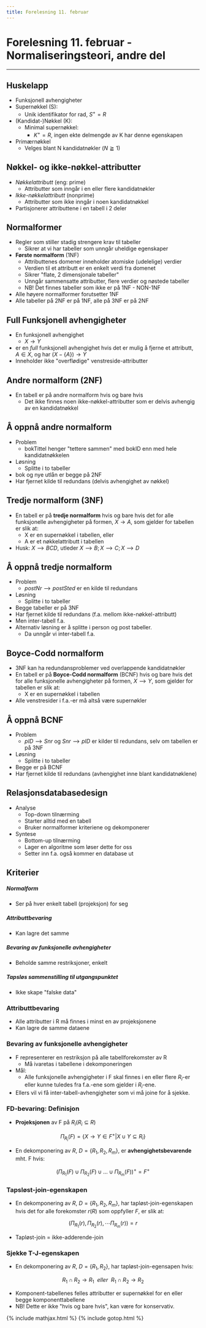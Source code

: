 ```yaml
---
title: Forelesning 11. februar
---
```


# Forelesning 11. februar - Normaliseringsteori, andre del

---

## Huskelapp
- Funksjonell avhengigheter
- Supernøkkel (S):
  - Unik identifikator for rad, $S^+ = R$
- (Kandidat-)Nøkkel (K):
  - Minimal supernøkkel:
    - $K^+ = R$, ingen ekte delmengde av K har denne egenskapen
- Primærnøkkel
  - Velges blant N kandidatnøkler ($N \geqq 1$)

## Nøkkel- og ikke-nøkkel-attributter
- _Nøkkelattributt_ (eng: prime)
  - Attributter som inngår i en eller flere kandidatnøkler
- _Ikke-nøkkelattributt_ (nonprime)
  - Attributter som ikke inngår i noen kandidatnøkkel
- Partisjonerer attributtene i en tabell i 2 deler

## Normalformer
- Regler som stiller stadig strengere krav til tabeller
  - Sikrer at vi har tabeller som unngår uheldige egenskaper
- __Første normalform__ (1NF)
  - Attributtenes domener inneholder atomiske (udelelige) verdier
  - Verdien til et attributt er en enkelt verdi fra domenet
  - Sikrer "flate, 2 dimensjonale tabeller"
  - Unngår sammensatte attributter, flere verdier og nøstede tabeller
  - NB! Det finnes tabeller som ikke er på 1NF - NON-1NF
- Alle høyere normalformer forutsetter 1NF
- Alle tabeller på 2NF er på 1NF, alle på 3NF er på 2NF

## Full Funksjonell avhengigheter
- En funksjonell avhengighet
  - $X \longrightarrow Y$
- er en _full_ funksjonell avhengighet hvis det er mulig å fjerne et attributt, $A \in X$, og har $(X - \{A\}) \longrightarrow Y$
- Inneholder ikke "overflødige" venstreside-attributter

## Andre normalform (2NF)
- En tabell er på andre normalform hvis og bare hvis
  - Det ikke finnes noen ikke-nøkkel-attributter som er delvis avhengig av en kandidatnøkkel

## Å oppnå andre normalform
- Problem
  - bokTittel henger "tettere sammen" med bokID enn med hele kandidatnøkkelen
- Løsning
  - Splitte i to tabeller
- bok og nye utlån er begge på 2NF
- Har fjernet kilde til redundans (delvis avhengighet av nøkkel)

## Tredje normalform (3NF)
- En tabell er på __tredje normalform__ hvis og bare hvis det for alle funksjonelle avhengigheter på formen, $X \longrightarrow A$, som gjelder for tabellen er slik at:
  - X er en supernøkkel i tabellen, eller
  - A er et nøkkelattributt i tabellen
- Husk: $X ⟶ BCD$, utleder $X ⟶ B; X ⟶ C; X ⟶ D$

## Å oppnå tredje normalform
- Problem
  - $postNr ⟶ postSted$ er en kilde til redundans
- Løsning
  - Splitte i to tabeller
- Begge tabeller er på 3NF
- Har fjernet kilde til redundans (f.a. mellom ikke-nøkkel-attributt)
- Men inter-tabell f.a.
- Alternativ løsning er å splitte i person og post tabeller.
  - Da unngår vi inter-tabell f.a.

## Boyce-Codd normalform
- 3NF kan ha redundansproblemer ved overlappende kandidatnøkler
- En tabell er på __Boyce-Codd normalform__ (BCNF) hvis og bare hvis det for alle funksjonelle avhengigheter på formen, $X ⟶ Y$, som gjelder for tabellen er slik at:
  - X er en supernøkkel i tabellen
- Alle venstresider i f.a.-er må altså være supernøkler

## Å oppnå BCNF
- Problem
  - $pID ⟶ Snr$ og $Snr ⟶ pID$ er kilder til redundans, selv om tabellen er på 3NF
- Løsning
  - Splitte i to tabeller
- Begge er på BCNF
- Har fjernet kilde til redundans (avhengighet inne blant kandidatnøklene)

## Relasjonsdatabasedesign
- Analyse
  - Top-down tilnærming
  - Starter alltid med en tabell
  - Bruker normalformer kriteriene og dekomponerer
- Syntese
  - Bottom-up tilnærming
  - Lager en algoritme som løser dette for oss
  - Setter inn f.a. også kommer en database ut

## Kriterier

##### Normalform
  - Ser på hver enkelt tabell (projeksjon) for seg
##### Attributtbevaring
  - Kan lagre det samme
##### Bevaring av funksjonelle avhengigheter
  - Beholde samme restriksjoner, enkelt
##### Tapsløs sammenstilling til utgangspunktet
  - Ikke skape "falske data"


### Attributtbevaring
- Alle attributter i R må finnes i minst en av projeksjonene
- Kan lagre de samme dataene

### Bevaring av funksjonelle avhengigheter
- F representerer en restriksjon på alle tabellforekomster av R
  - Må ivaretas i tabellene i dekomponeringen
- Mål:
  - Alle funksjonelle avhengigheter i F skal finnes i en eller flere $R_i$-er eller kunne tuledes fra f.a.-ene som gjelder i $R_i$-ene.
- Ellers vil vi få inter-tabell-avhengigheter som vi må joine for å sjekke.

### FD-bevaring: Definisjon
- __Projeksjonen__ av F på $R_i (R_i \subseteq R)$

$$\Pi_{R_i}(F) = \{X \longrightarrow Y ∈ F^+ | X \cup Y \subseteq R_i\}$$

- En dekomponering av $R$, $D = \{R_1, R_2, R_m\}$, er __avhengighetsbevarende__ mht. F hvis:

$$(\Pi_{R_1}(F) ∪ \Pi_{R_2}(F) ∪ … ∪ \Pi_{R_m}(F))^+ = F^+$$

### Tapsløst-join-egenskapen
- En dekomponering av $R$, $D = \{R_1, R_2, R_m\}$, har tapløst-join-egenskapen hvis det for alle forekomster $r(R)$ som oppfyller $F$, er slik at:

$$(\Pi_{R_1}(r), \Pi_{R_2}(r), \dotsm \Pi_{R_m}(r)) = r$$

- Tapløst-join = ikke-adderende-join

### Sjekke T-J-egenskapen
- En dekomponering av $R$, $D  = \{R_1, R_2\}$, har tapløst-join-egensapen hvis:

$$R_1 \cap R_2 \longrightarrow R_1 \:\:eller\:\: R_1 \cap R_2 \longrightarrow R_2$$

- Komponent-tabellenes felles attributter er supernøkkel for en eller begge komponenttabellene
- NB! Dette er ikke "hvis og bare hvis", kan være for konservativ.

{% include mathjax.html %}
{% include gotop.html %}
